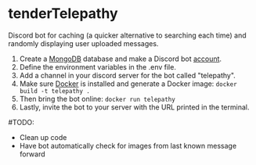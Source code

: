 # tenderTelepathy
Discord bot for caching (a quicker alternative to searching each time) and randomly displaying user uploaded messages. 

1. Create a [MongoDB](https://www.mongodb.com/basics/create-database) database and make a Discord bot [account](https://discordpy.readthedocs.io/en/stable/discord.html).
2. Define the environment variables in the .env file.
3. Add a channel in your discord server for the bot called "telepathy".
4. Make sure [Docker](https://docs.docker.com/engine/install/) is installed and generate a Docker image: ```docker build -t telepathy .```
5. Then bring the bot online: ```docker run telepathy```
6. Lastly, invite the bot to your server with the URL printed in the terminal.

#TODO:
- Clean up code
- Have bot automatically check for images from last known message forward